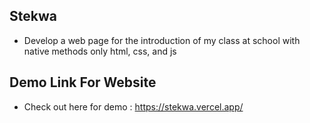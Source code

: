 ## Stekwa
- Develop a web page for the introduction of my class at school with native methods only html, css, and js

## Demo Link For Website
- Check out here for demo : https://stekwa.vercel.app/

